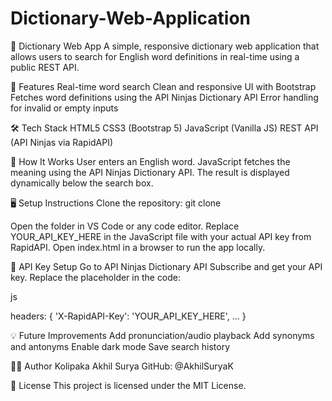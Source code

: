 # Dictionary-Web-Application

📘 Dictionary Web App
A simple, responsive dictionary web application that allows users to search for English word definitions in real-time using a public REST API.

🚀 Features
Real-time word search
Clean and responsive UI with Bootstrap
Fetches word definitions using the API Ninjas Dictionary API
Error handling for invalid or empty inputs

🛠️ Tech Stack
HTML5
CSS3 (Bootstrap 5)
JavaScript (Vanilla JS)
REST API (API Ninjas via RapidAPI)

🔧 How It Works
User enters an English word.
JavaScript fetches the meaning using the API Ninjas Dictionary API.
The result is displayed dynamically below the search box.

🖥️ Setup Instructions
Clone the repository:
git clone

Open the folder in VS Code or any code editor.
Replace YOUR_API_KEY_HERE in the JavaScript file with your actual API key from RapidAPI.
Open index.html in a browser to run the app locally.

🔐 API Key Setup
Go to API Ninjas Dictionary API
Subscribe and get your API key.
Replace the placeholder in the code:

js

headers: {
  'X-RapidAPI-Key': 'YOUR_API_KEY_HERE',
  ...
}

💡 Future Improvements
Add pronunciation/audio playback
Add synonyms and antonyms
Enable dark mode
Save search history

👨‍💻 Author
Kolipaka Akhil Surya
GitHub: @AkhilSuryaK

📄 License
This project is licensed under the MIT License.

